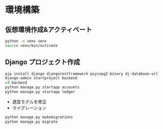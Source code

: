 # 環境構築

## 仮想環境作成&アクティベート

```bash
python -m venv venv
source venv/bin/activate 
```

## Django プロジェクト作成

```bash
pip install django djangorestframework psycopg2-binary dj-database-url python-dotenv django-cors-headers djangorestframework-simplejwt
django-admin startproject backend
cd backend
python manage.py startapp accounts
python manage.py startapp ledger
```

- 適宜モデルを修正
- マイグレーション

```bash
python manage.py makemigrations
python manage.py migrate
```
